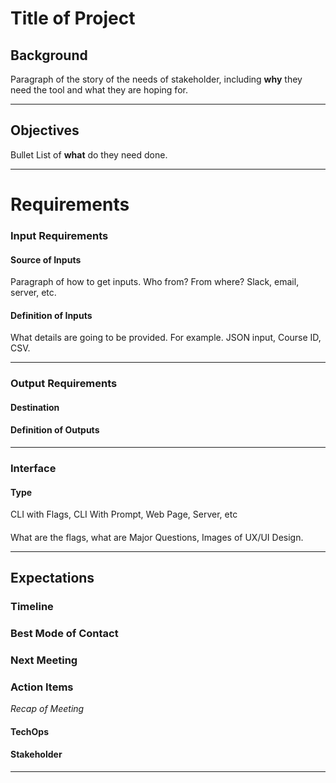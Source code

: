 # Title of Project

## Background
Paragraph of the story of the needs of stakeholder, including **why** they need the tool and what they are hoping for.

-----

## Objectives
Bullet List of **what** do they need done. 


-----

# Requirements

### Input Requirements
#### Source of Inputs
Paragraph of how to get inputs. Who from? From where? Slack, email, server, etc.
#### Definition of Inputs
What details are going to be provided. For example. JSON input, Course ID, CSV.

---

### Output Requirements
#### Destination
#### Definition of Outputs

---

### Interface
#### Type 
CLI with Flags, CLI With Prompt, Web Page, Server, etc
#### 
What are the flags, what are Major Questions, Images of UX/UI Design.

-----

## Expectations

### Timeline

### Best Mode of Contact

### Next Meeting


### Action Items
*Recap of Meeting*
#### TechOps
#### Stakeholder

-----